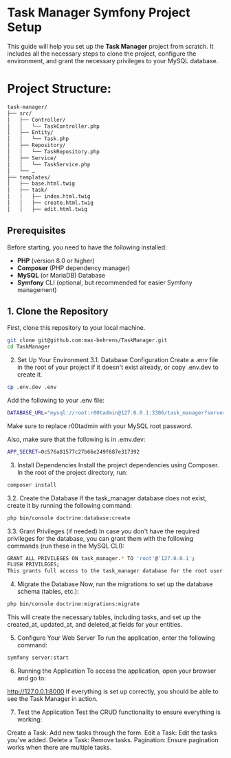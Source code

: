 # Task Manager Symfony Project Setup

This guide will help you set up the **Task Manager** project from scratch. It includes all the necessary steps to clone the project, 
configure the environment, and grant the necessary privileges to your MySQL database.

# Project Structure:

```bash
task-manager/
├── src/
│   ├── Controller/
│   │   └── TaskController.php
│   ├── Entity/
│   │   └── Task.php
│   ├── Repository/
│   │   └── TaskRepository.php
│   ├── Service/
│   │   └── TaskService.php
│   └── …
├── templates/
│   ├── base.html.twig
│   ├── task/
│   │   ├── index.html.twig
│   │   ├── create.html.twig
│   │   ├── edit.html.twig
```



## Prerequisites

Before starting, you need to have the following installed:

- **PHP** (version 8.0 or higher)
- **Composer** (PHP dependency manager)
- **MySQL** (or MariaDB) Database
- **Symfony** CLI (optional, but recommended for easier Symfony management)

## 1. Clone the Repository

First, clone this repository to your local machine.

```bash
git clone git@github.com:max-behrens/TaskManager.git
cd TaskManager
```

2. Set Up Your Environment
3.1. Database Configuration
Create a .env file in the root of your project if it doesn't exist already, or copy .env.dev to create it.
```bash
cp .env.dev .env
```
Add the following to your .env file:
```bash
DATABASE_URL="mysql://root:r00tadmin@127.0.0.1:3306/task_manager?serverVersion=5.7"
```
Make sure to replace r00tadmin with your MySQL root password.

Also, make sure that the following is in .emv.dev:
```bash
APP_SECRET=0c576a81577c27b66e249f687e317392
```

3. Install Dependencies
Install the project dependencies using Composer. In the root of the project directory, run:

```bash
composer install
```


3.2. Create the Database
If the task_manager database does not exist, create it by running the following command:

```bash
php bin/console doctrine:database:create
```

3.3. Grant Privileges (if needed)
In case you don't have the required privileges for the database, you can grant them with the following commands (run these in the MySQL CLI):

```bash
GRANT ALL PRIVILEGES ON task_manager.* TO 'root'@'127.0.0.1';
FLUSH PRIVILEGES;
This grants full access to the task_manager database for the root user.
```

4. Migrate the Database
Now, run the migrations to set up the database schema (tables, etc.):

```bash
php bin/console doctrine:migrations:migrate
```
This will create the necessary tables, including tasks, and set up the created_at, updated_at, and deleted_at fields for your entities.

5. Configure Your Web Server
To run the application, enter the following command:

```bash
symfony server:start
```

6. Running the Application
To access the application, open your browser and go to:

http://127.0.0.1:8000
If everything is set up correctly, you should be able to see the Task Manager in action.

7. Test the Application
Test the CRUD functionality to ensure everything is working:

Create a Task: Add new tasks through the form.
Edit a Task: Edit the tasks you've added.
Delete a Task: Remove tasks.
Pagination: Ensure pagination works when there are multiple tasks.